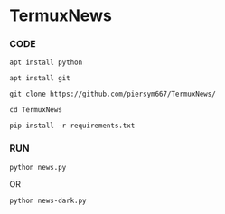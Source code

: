 # TermuxNews
### CODE ###

`apt install python`

`apt install git`

`git clone https://github.com/piersym667/TermuxNews/`

`cd TermuxNews`

`pip install -r requirements.txt`

### RUN ###

`python news.py`
 
OR
 
`python news-dark.py`

